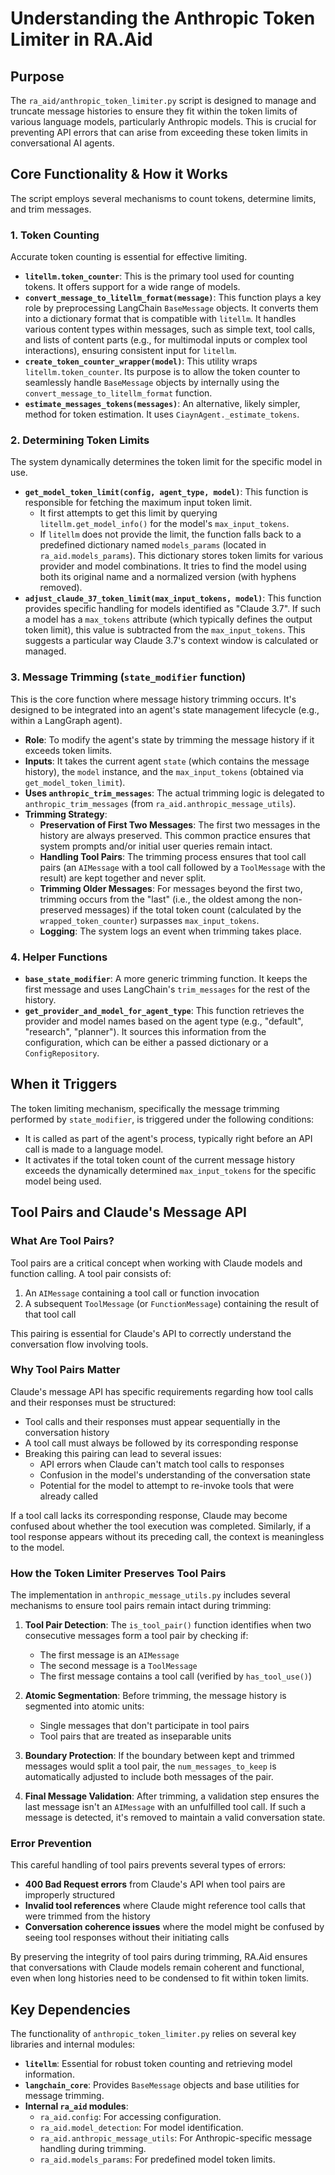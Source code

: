 # Understanding the Anthropic Token Limiter in RA.Aid

## Purpose

The `ra_aid/anthropic_token_limiter.py` script is designed to manage and truncate message histories to ensure they fit within the token limits of various language models, particularly Anthropic models. This is crucial for preventing API errors that can arise from exceeding these token limits in conversational AI agents.

## Core Functionality & How it Works

The script employs several mechanisms to count tokens, determine limits, and trim messages.

### 1. Token Counting

Accurate token counting is essential for effective limiting.

-   **`litellm.token_counter`**: This is the primary tool used for counting tokens. It offers support for a wide range of models.
-   **`convert_message_to_litellm_format(message)`**: This function plays a key role by preprocessing LangChain `BaseMessage` objects. It converts them into a dictionary format that is compatible with `litellm`. It handles various content types within messages, such as simple text, tool calls, and lists of content parts (e.g., for multimodal inputs or complex tool interactions), ensuring consistent input for `litellm`.
-   **`create_token_counter_wrapper(model)`**: This utility wraps `litellm.token_counter`. Its purpose is to allow the token counter to seamlessly handle `BaseMessage` objects by internally using the `convert_message_to_litellm_format` function.
-   **`estimate_messages_tokens(messages)`**: An alternative, likely simpler, method for token estimation. It uses `CiaynAgent._estimate_tokens`.

### 2. Determining Token Limits

The system dynamically determines the token limit for the specific model in use.

-   **`get_model_token_limit(config, agent_type, model)`**: This function is responsible for fetching the maximum input token limit.
    *   It first attempts to get this limit by querying `litellm.get_model_info()` for the model's `max_input_tokens`.
    *   If `litellm` does not provide the limit, the function falls back to a predefined dictionary named `models_params` (located in `ra_aid.models_params`). This dictionary stores token limits for various provider and model combinations. It tries to find the model using both its original name and a normalized version (with hyphens removed).
-   **`adjust_claude_37_token_limit(max_input_tokens, model)`**: This function provides specific handling for models identified as "Claude 3.7". If such a model has a `max_tokens` attribute (which typically defines the output token limit), this value is subtracted from the `max_input_tokens`. This suggests a particular way Claude 3.7's context window is calculated or managed.

### 3. Message Trimming (`state_modifier` function)

This is the core function where message history trimming occurs. It's designed to be integrated into an agent's state management lifecycle (e.g., within a LangGraph agent).

-   **Role**: To modify the agent's state by trimming the message history if it exceeds token limits.
-   **Inputs**: It takes the current agent `state` (which contains the message history), the `model` instance, and the `max_input_tokens` (obtained via `get_model_token_limit`).
-   **Uses `anthropic_trim_messages`**: The actual trimming logic is delegated to `anthropic_trim_messages` (from `ra_aid.anthropic_message_utils`).
-   **Trimming Strategy**:
    *   **Preservation of First Two Messages**: The first two messages in the history are always preserved. This common practice ensures that system prompts and/or initial user queries remain intact.
    *   **Handling Tool Pairs**: The trimming process ensures that tool call pairs (an `AIMessage` with a tool call followed by a `ToolMessage` with the result) are kept together and never split.
    *   **Trimming Older Messages**: For messages beyond the first two, trimming occurs from the "last" (i.e., the oldest among the non-preserved messages) if the total token count (calculated by the `wrapped_token_counter`) surpasses `max_input_tokens`.
    *   **Logging**: The system logs an event when trimming takes place.

### 4. Helper Functions

-   **`base_state_modifier`**: A more generic trimming function. It keeps the first message and uses LangChain's `trim_messages` for the rest of the history.
-   **`get_provider_and_model_for_agent_type`**: This function retrieves the provider and model names based on the agent type (e.g., "default", "research", "planner"). It sources this information from the configuration, which can be either a passed dictionary or a `ConfigRepository`.

## When it Triggers

The token limiting mechanism, specifically the message trimming performed by `state_modifier`, is triggered under the following conditions:

-   It is called as part of the agent's process, typically right before an API call is made to a language model.
-   It activates if the total token count of the current message history exceeds the dynamically determined `max_input_tokens` for the specific model being used.

## Tool Pairs and Claude's Message API

### What Are Tool Pairs?

Tool pairs are a critical concept when working with Claude models and function calling. A tool pair consists of:

1. An `AIMessage` containing a tool call or function invocation
2. A subsequent `ToolMessage` (or `FunctionMessage`) containing the result of that tool call

This pairing is essential for Claude's API to correctly understand the conversation flow involving tools.

### Why Tool Pairs Matter

Claude's message API has specific requirements regarding how tool calls and their responses must be structured:

- Tool calls and their responses must appear sequentially in the conversation history
- A tool call must always be followed by its corresponding response
- Breaking this pairing can lead to several issues:
  - API errors when Claude can't match tool calls to responses
  - Confusion in the model's understanding of the conversation state
  - Potential for the model to attempt to re-invoke tools that were already called

If a tool call lacks its corresponding response, Claude may become confused about whether the tool execution was completed. Similarly, if a tool response appears without its preceding call, the context is meaningless to the model.

### How the Token Limiter Preserves Tool Pairs

The implementation in `anthropic_message_utils.py` includes several mechanisms to ensure tool pairs remain intact during trimming:

1. **Tool Pair Detection**: The `is_tool_pair()` function identifies when two consecutive messages form a tool pair by checking if:
   - The first message is an `AIMessage`
   - The second message is a `ToolMessage`
   - The first message contains a tool call (verified by `has_tool_use()`)

2. **Atomic Segmentation**: Before trimming, the message history is segmented into atomic units:
   - Single messages that don't participate in tool pairs
   - Tool pairs that are treated as inseparable units

3. **Boundary Protection**: If the boundary between kept and trimmed messages would split a tool pair, the `num_messages_to_keep` is automatically adjusted to include both messages of the pair.

4. **Final Message Validation**: After trimming, a validation step ensures the last message isn't an `AIMessage` with an unfulfilled tool call. If such a message is detected, it's removed to maintain a valid conversation state.

### Error Prevention

This careful handling of tool pairs prevents several types of errors:

- **400 Bad Request errors** from Claude's API when tool pairs are improperly structured
- **Invalid tool references** where Claude might reference tool calls that were trimmed from the history
- **Conversation coherence issues** where the model might be confused by seeing tool responses without their initiating calls

By preserving the integrity of tool pairs during trimming, RA.Aid ensures that conversations with Claude models remain coherent and functional, even when long histories need to be condensed to fit within token limits.

## Key Dependencies

The functionality of `anthropic_token_limiter.py` relies on several key libraries and internal modules:

-   **`litellm`**: Essential for robust token counting and retrieving model information.
-   **`langchain_core`**: Provides `BaseMessage` objects and base utilities for message trimming.
-   **Internal `ra_aid` modules**:
    *   `ra_aid.config`: For accessing configuration.
    *   `ra_aid.model_detection`: For model identification.
    *   `ra_aid.anthropic_message_utils`: For Anthropic-specific message handling during trimming.
    *   `ra_aid.models_params`: For predefined model token limits.